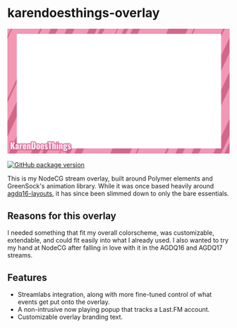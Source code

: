 # karendoesthings-overlay
![karendoesthings-overlay](https://raw.githubusercontent.com/atribecalledkwest/karendoesthings-overlay/master/screenshot.png)

[![GitHub package version](https://img.shields.io/github/package-json/v/atribecalledkwest/karendoesthings-overlay.svg)](https://github.com/atribecalledkwest/karendoesthings-overlay)

This is my NodeCG stream overlay, built around Polymer elements and GreenSock's animation library. While it was once based heavily around [agdq16-layouts](https://github.com/GamesDoneQuick/agdq16-layouts), it has since been slimmed down to only the bare essentials.

## Reasons for this overlay
I needed something that fit my overall colorscheme, was customizable, extendable, and could fit easily into what I already used. I also wanted to try my hand at NodeCG after falling in love with it in the AGDQ16 and AGDQ17 streams.

## Features
  - Streamlabs integration, along with more fine-tuned control of what events get put onto the overlay.
  - A non-intrusive now playing popup that tracks a Last.FM account.
  - Customizable overlay branding text.

